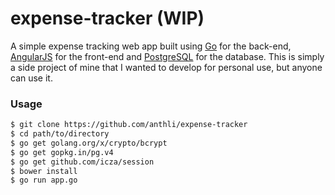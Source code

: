 # expense-tracker (WIP)

A simple expense tracking web app built using [Go](https://golang.org/) for the
back-end, [AngularJS](https://angularjs.org/) for the front-end and
[PostgreSQL](http://www.postgresql.org/) for the database. This is
simply a side project of mine that I wanted to develop for personal use, but
anyone can use it.

### Usage
```bash
$ git clone https://github.com/anthli/expense-tracker
$ cd path/to/directory
$ go get golang.org/x/crypto/bcrypt
$ go get gopkg.in/pg.v4
$ go get github.com/icza/session
$ bower install
$ go run app.go
```